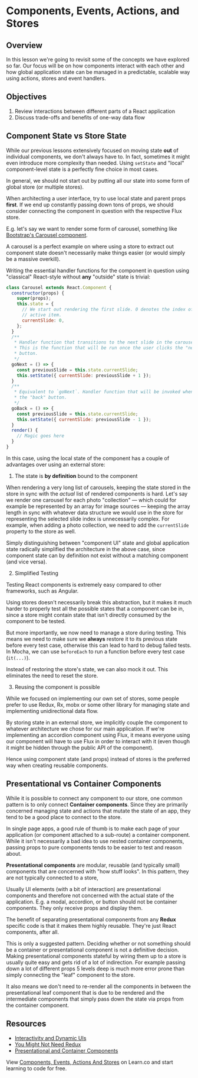 # Components, Events, Actions, and Stores

## Overview

In this lesson we're going to revisit some of the concepts we have explored so
far. Our focus will be on how components interact with each other and how global
application state can be managed in a predictable, scalable way using actions,
stores and event handlers.

## Objectives

1. Review interactions between different parts of a React application
2. Discuss trade-offs and benefits of one-way data flow

## Component State vs Store State

While our previous lessons extensively focused on moving state **out** of
individual components, we don't always have to. In fact, sometimes it might even
introduce more complexity than needed. Using `setState` and "local"
component-level state is a perfectly fine choice in most cases.

In general, we should not start out by putting all our state into some form of
global store (or multiple stores).

When architecting a user interface, try to use local state and parent props
**first**. If we end up constantly passing down tons of props, we should
consider connecting the component in question with the respective Flux store.

E.g. let's say we want to render some form of carousel, something like
[Bootstrap's Carousel component](https://getbootstrap.com/docs/4.0/components/carousel/).

A carousel is a perfect example on where using a store to extract out component
state doesn't necessarily make things easier (or would simply be a massive
overkill).

Writing the essential handler functions for the component in question using
"classical" React-style without **any** "outside" state is trivial:

```js
class Carousel extends React.Component {
  constructor(props) {
    super(props);
    this.state = {
      // We start out rendering the first slide. 0 denotes the index of the
      // active item.
      currentSlide: 0,
    };
  }
  /**
   * Handler function that transitions to the next slide in the carousel.
   * This is the function that will be run once the user clicks the "next"
   * button.
   */
  goNext = () => {
    const previousSlide = this.state.currentSlide;
    this.setState({ currentSlide: previousSlide + 1 });
  }
  /**
   * Equivalent to `goNext`. Handler function that will be invoked when clicking
   * the "back" button.
   */
  goBack = () => {
    const previousSlide = this.state.currentSlide;
    this.setState({ currentSlide: previousSlide - 1 });
  }
  render() {
    // Magic goes here
  }
}
```

In this case, using the local state of the component has a couple of advantages
over using an external store:

1. The state is **by definition** bound to the component

When rendering a very long list of carousels, keeping the state stored in the
store in sync with the _actual_ list of rendered components is hard. Let's say
we render one carousel for each photo "collection" — which could for example be
represented by an array for image sources — keeping the array length in sync
with whatever data structure we would use in the store for representing the
selected slide index is unnecessarily complex. For example, when adding a photo
collection, we need to add the `currentSlide` property to the store as well.

Simply distinguishing between "component UI" state and global application state
radically simplified the architecture in the above case, since component state
can by definition not exist without a matching component (and vice versa).

2. Simplified Testing

Testing React components is extremely easy compared to other frameworks, such as
Angular.

Using stores doesn't necessarily break this abstraction, but it makes it much
harder to properly test all the possible states that a component can be in,
since a store might contain state that isn't directly consumed by the component
to be tested.

But more importantly, we now need to manage a store during testing. This means
we need to make sure we **always** restore it to its previous state before every
test case, otherwise this can lead to hard to debug failed tests. In Mocha, we
can use `beforeEach` to run a function before every test case (`it(...)`).

Instead of restoring the store's state, we can also mock it out. This eliminates
the need to reset the store.

3. Reusing the component is possible

While we focused on implementing our own set of stores, some people prefer to
use Redux, Rx, mobx or some other library for managing state and implementing
unidirectional data flow.

By storing state in an external store, we implicitly couple the component to
whatever architecture we chose for our main application. If we're implementing
an accordion component using Flux, it means everyone using our component will
have to use Flux in order to interact with it (even though it might be hidden
through the public API of the component).

Hence using component state (and props) instead of stores is the preferred way
when creating reusable components.

## Presentational vs Container Components

While it is possible to connect any component to our store, one common pattern
is to only connect **Container components**. Since they are primarily concerned
managing state and actions that mutate the state of an app, they tend to be a
good place to connect to the store.

In single page apps, a good rule of thumb is to make each page of your
application (or component attached to a sub-route) a container component. While
it isn't necessarily a bad idea to use nested container components, passing
props to pure components tends to be easier to test and reason about.

**Presentational components** are modular, reusable (and typically small)
components that are concerned with "how stuff looks". In this pattern, they are
not typically connected to a store,

Usually UI elements (with a bit of interaction) are presentational components
and therefore not concerned with the actual state of the application. E.g. a
modal, accordion, or button should not be container components. They only
receive props and display them.

The benefit of separating presentational components from any __Redux__ specific
code is that it makes them highly reusable. They're just React components, after
all.

This is only a suggested pattern. Deciding whether or not something should be a
container or presentational component is not a definitive decision. Making
presentational components stateful by wiring them up to a store is usually quite
easy and gets rid of a lot of indirection. For example passing down a lot of
different props 5 levels deep is much more error prone than simply connecting
the "leaf" component to the store.

It also means we don't need to re-render all the components in between the
presentational leaf component that is due to be rendered and the intermediate
components that simply pass down the state via props from the container
component.

## Resources

- [Interactivity and Dynamic UIs](https://facebook.github.io/react/docs/interactivity-and-dynamic-uis.html)
- [You Might Not Need Redux](https://medium.com/@dan_abramov/you-might-not-need-redux-be46360cf367#.7v3xs9al2)
- [Presentational and Container Components](https://medium.com/@dan_abramov/smart-and-dumb-components-7ca2f9a7c7d0#.jp0dni40i)

<p class='util--hide'>View <a href='https://learn.co/lessons/react-components-events-actions-and-stores'>Components, Events, Actions And Stores</a> on Learn.co and start learning to code for free.</p>
